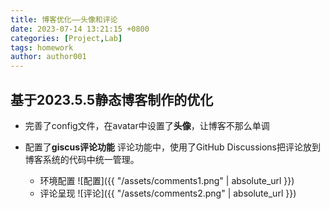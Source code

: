 ```yaml
---
title: 博客优化——头像和评论
date: 2023-07-14 13:21:15 +0800
categories: [Project,Lab]
tags: homework
author: author001
---
```



## 基于2023.5.5静态博客制作的优化

- 完善了config文件，在avatar中设置了**头像**，让博客不那么单调

- 配置了**giscus评论功能**
  评论功能中，使用了GitHub Discussions把评论放到博客系统的代码中统一管理。
  
  - 环境配置
    ![配置]({{ "/assets/comments1.png" | absolute_url }})
  - 评论呈现
    ![评论]({{ "/assets/comments2.png" | absolute_url }})
